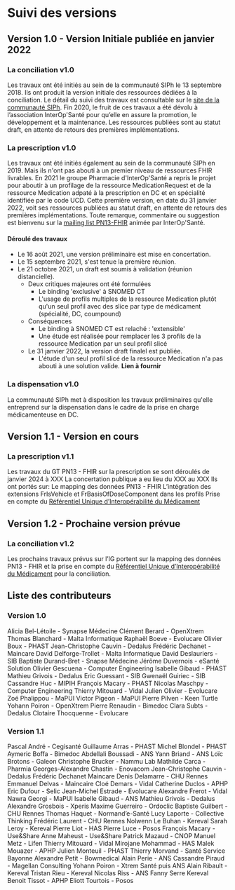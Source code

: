 # Suivi des versions

## Version 1.0 - Version Initiale publiée en janvier 2022

### La conciliation v1.0

Les travaux ont été initiés au sein de la communauté SIPh le 13 septembre 2018. Ils ont produit la version initiale des ressources dédiées à la conciliation. Le détail du suivi des travaux est consultable sur le [site de la communauté SIPh](https://siph.phast.fr/gt-fhir-prise-en-charge-medicamenteuse-du-patient/). Fin 2020, le fruit de ces travaux a été dévolu à l’association InterOp'Santé pour qu’elle en assure la promotion, le développement et la maintenance.
Les ressources publiées sont au statut draft, en attente de retours des premières implémentations.

### La prescription v1.0

Les travaux ont été initiés également au sein de la communauté SIPh en 2019. Mais ils n'ont pas abouti à un premier niveau de ressources FHIR livrables.
En 2021 le groupe Pharmacie d'InterOp'Santé a repris le projet pour aboutir à un profilage de la ressource MedicationRequest et de la ressource Medication adpaté à la prescription en DC et en spécialité identifiée par le code UCD.
Cette première version, en date du 31 janvier 2022, voit ses ressources publiées au statut draft, en attente de retours des premières implémentations.
Toute remarque, commentaire ou suggestion est bienvenu sur la [mailing list PN13-FHIR](https://groups.google.com/g/pn13-is---interopsante) animée par InterOp'Santé.

#### Déroulé des travaux

- Le 16 août 2021, une version préliminaire est mise en concertation.
- Le 15 septembre 2021, s'est tenue la première réunion.
- Le 21 octobre 2021, un draft est soumis à validation (réunion distancielle).
  - Deux critiques majeures ont été formulées
    - Le binding 'exclusive' à SNOMED CT
    - L'usage de profils multiples de la ressource Medication plutôt qu'un seul profil avec des slice par type de médicament (spécialité, DC, coumpound)
  - Conséquences
    - Le binding à SNOMED CT est relaché : 'extensible'
    - Une étude est réalisée pour remplacer les 3 profils de la ressource Medication par un seul profil slicé
  - Le 31 janvier 2022, la version draft finalel est publiée.
    - L'étude d'un seul profil slicé de la ressource Medication n'a pas abouti à une solution valide. **Lien à fournir**

### La dispensation v1.0

La communauté SIPh met à disposition les travaux préliminaires qu'elle entreprend sur la dispensation dans le cadre de la prise en charge médicamenteuse en DC.

## Version 1.1 - Version en cours

### La prescription v1.1

Les travaux du GT PN13 - FHIR sur la prescription se sont déroulés de janvier 2024 à XXX
La concertation publique a eu lieu du XXX au XXX
Ils ont portés sur:
Le mapping des données PN13 - FHIR
L’intégration des extensions FrIsVehicle et  FrBasisOfDoseComponent dans les profils
Prise en compte du [Référentiel Unique d’Interopérabilité du Médicament](https://smt.esante.gouv.fr/explorer-les-concepts/terminologie-ref_interop_med)

## Version 1.2 - Prochaine version prévue

### La conciliation v1.2

Les prochains travaux prévus sur l’IG portent sur la mapping des données PN13 - FHIR et la prise en compte du  [Référentiel Unique d’Interopérabilité du Médicament](https://smt.esante.gouv.fr/explorer-les-concepts/terminologie-ref_interop_med) pour la conciliation.

## Liste des contributeurs

### Version 1.0

Alicia Bel-Létoile - Synapse Médecine
Clément Berard - OpenXtrem
Thomas Blanchard - Malta Informatique
Raphaël Boeve - Evolucare
Olivier Boux - PHAST
Jean-Christophe Cauvin - Dedalus
Frédéric Dechanet - Maincare
David Delforge-Trollet - Malta Informatique
David Deslauriers - SIB
Baptiste Durand-Bret - Snapse Médecine
Jérôme Duvernois - eSanté Solution
Olivier Gescuena - Computer Engineering
Isabelle Gibaud - PHAST
Mathieu Grivois - Dedalus
Eric Guessant - SIB
Gwenaël Guiriec - SIB
Cassandre Huc - MIPIH
François Macary - PHAST
Nicolas Maschpy - Computer Engineering
Thierry Mitouard - Vidal
Julien Olivier - Evolucare
Zoé Phalippou - MaPUI
Victor Pigeon - MaPUI
Pierre Pilven - Keen Turtle
Yohann Poiron - OpenXtrem
Pierre Renaudin - Bimedoc
Clara Subts - Dedalus
Clotaire Thocquenne - Evolucare

### Version 1.1

Pascal André - Cegisanté
Guillaume Arras - PHAST
Michel Blondel - PHAST
Aymeric Boffa - Bimedoc
Abdellali Boussadi - ANS
Yann Briand - ANS
Loïc Brotons - Galeon
Christophe Brucker - Nammu Lab
Mathilde Carca - Pharmia
Georges-Alexandre Chastin - Enovacom
Jean-Christophe Cauvin - Dedalus
Frédéric Dechanet Maincare
Denis Delamarre - CHU Rennes
Emmanuel Delvas - Maincaire
Cloé Demars - Vidal
Catherine Duclos - APHP
Eric Dufour - Selic
Jean-Michel Estrade - Evolucare
Alexandre Frerot - Vidal
Nawra Georgi - MaPUI
Isabelle Gibaud - ANS
Mathieu Grivois - Dedalus
Alexandre Grosbois - Xperis
Maxime Guerreiro - Ordoclic
Baptiste Guilbert - CHU Rennes
Thomas Haquet - Normand’e-Santé
Lucy Laporte - Collective Thinking
Frédéric Laurent - CHU Rennes
Nolwenn Le Buhan - Kereval
Sarah Leroy - Kereval
Pierre Liot - HAS
Pierre Luce - Posos
François Macary - Use&Share
Anne Maheust - Use&Share
Patrick Mazaud - CNOP
Manuel Metz - Lifen
Thierry Mitouard - Vidal
Mirojane Mohammad - HAS
Malek Mouazer - APHP
Julien Monteuil - PHAST
Thierry Morvand - Santé Service Bayonne
Alexandre Petit - Bowmedical
Alain Perie - ANS
Cassandre Piraud - Magellan Consulting
Yohann Poiron - Xtrem Santé puis ANS
Alain Ribault - Kereval
Tristan Rieu - Kereval
Nicolas Riss - ANS
Fanny Serre Kereval
Benoit Tissot - APHP
Eliott Tourtois - Posos
